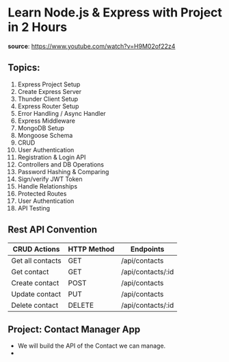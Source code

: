 # Learn Node.js & Express with Project in 2 Hours

**source**: https://www.youtube.com/watch?v=H9M02of22z4

## Topics:

1. Express Project Setup
2. Create Express Server
3. Thunder Client Setup
4. Express Router Setup
5. Error Handling / Async Handler
6. Express Middleware
7. MongoDB Setup
8. Mongoose Schema
9. CRUD
10. User Authentication
11. Registration & Login API
12. Controllers and DB Operations
13. Password Hashing & Comparing
14. Sign/verify JWT Token
15. Handle Relationships
16. Protected Routes
17. User Authentication
18. API Testing

## Rest API Convention

| CRUD Actions     | HTTP Method | Endpoints         |
| ---------------- | ----------- | ----------------- |
| Get all contacts | GET         | /api/contacts     |
| Get contact      | GET         | /api/contacts/:id |
| Create contact   | POST        | /api/contacts     |
| Update contact   | PUT         | /api/contacts     |
| Delete contact   | DELETE      | /api/contacts/:id |

## Project: Contact Manager App

- We will build the API of the Contact we can manage.
-
